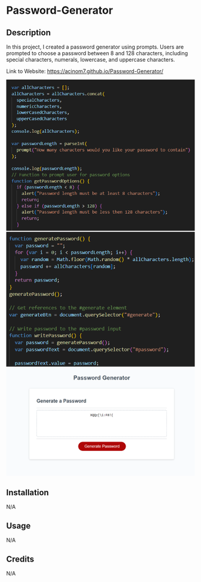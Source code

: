 # Password-Generator

## Description

In this project, I created a password generator using prompts. Users are prompted to choose a password between 8 and 128 characters, including special characters, numerals, lowercase, and uppercase characters.

Link to Website: https://acinom7.github.io/Password-Generator/

![Alt text](./Screenshot/Screenshot%202023-11-21%20101748.png)
![Alt text](./Screenshot/Screenshot%202023-11-21%20101835.png)
![Alt text](./Screenshot/Screenshot%202023-11-20%20202729.png)

## Installation

N/A

## Usage

N/A

## Credits

N/A

